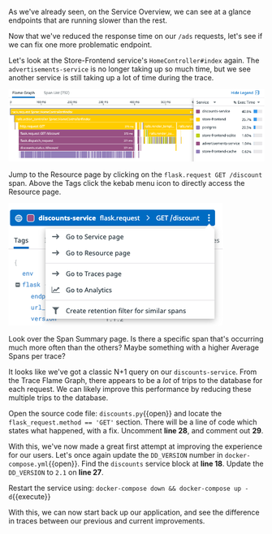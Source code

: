 As we've already seen, on the Service Overview, we can see at a glance endpoints that are running slower than the rest.

Now that we've reduced the response time on our `/ads` requests, let's see if we can fix one more problematic endpoint.

Let's look at the Store-Frontend service's `HomeController#index` again. The `advertisements-service` is no longer taking up so much time, but we see another service is still taking up a lot of time during the trace.

![Flame Graph](./assets/store-frontend_flame-graph_discounts-service.png)

Jump to the Resource page by clicking on the `flask.request GET /discount` span. Above the Tags click the kebab menu icon to directly access the Resource page.

![Kebab Menu](./assets/kebab-menu.png)

Look over the Span Summary page. Is there a specific span that's occurring much more often than the others? Maybe something with a higher Average Spans per trace?

It looks like we've got a classic N+1 query on our `discounts-service`. From the Trace Flame Graph, there appears to be a *lot* of trips to the database for each request. We can likely improve this performance by reducing these multiple trips to the database.

Open the source code file: `discounts.py`{{open}} and locate the `flask_request.method == 'GET'` section. There will be a line of code which states what happened, with a fix. Uncomment **line 28**, and comment out **29**.

With this, we've now made a great first attempt at improving the experience for our users. Let's once again update the `DD_VERSION` number in `docker-compose.yml`{{open}}. Find the `discounts` service block at **line 18**. Update the `DD_VERSION` to `2.1` on **line 27**.

Restart the service using: `docker-compose down && docker-compose up -d`{{execute}}

With this, we can now start back up our application, and see the difference in traces between our previous and current improvements.